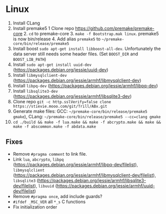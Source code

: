 # Linux

1. Install CLang
2. Install premake5
    1 Clone repo https://github.com/premake/premake-core
    2. `cd` to premake-core
    3. `make -f Bootstrap.mak linux`. premake5 is now bin/release
    4. Add alias `premake5` to `~/premake-core/bin/release/premake5`
3. Install boost `sudo apt-get install libboost-all-dev`. Unfortunately the data server still needs some header files.
  (Set `BOOST_DIR` and `BOOST_LIB_PATH`)
4. Install `sudo apt-get install uuid-dev` (https://packages.debian.org/jessie/uuid-dev)
5. Install `libmysqlclient-dev` (https://packages.debian.org/jessie/armhf/libmysqlclient-dev)
6. Install `libpq-dev` (https://packages.debian.org/jessie/armhf/libpq-dev)
7. Install `libsqlite3-dev` (https://packages.debian.org/jessie/armhf/libsqlite3-dev)
3. Clone repo `git -c http.sslVerify=false clone https://stievie.mooo.com/git/Trill/ABx.git`
4. Generate make files: GCC: `~/premake-core/bin/release/premake5 gmake`), CLang: `~/premake-core/bin/release/premake5 --cc=clang gmake`
5. `cd ./build && make -f lua.make && make -f abcrypto.make && make && make -f abscommon.make -f abdata.make`

## Fixes

* Remove `#pragma comment` to link file. 
* Link `lua`, `abcrypto`, `libpq` (https://packages.debian.org/jessie/armhf/libpq-dev/filelist), `libmysqlclient` (https://packages.debian.org/jessie/armhf/libmysqlclient-dev/filelist), `libsqlite3` (https://packages.debian.org/jessie/armhf/libsqlite3-dev/filelist), `libuuid` (https://packages.debian.org/jessie/armhf/uuid-dev/filelist)
* Remove `#pragma once`, add include guards?
* `#ifdef _MSC_VER` all `*_s` C functions
* Fix initialization order

